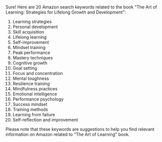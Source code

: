 Sure! Here are 20 Amazon search keywords related to the book "The Art of Learning: Strategies for Lifelong Growth and Development":

1. Learning strategies
2. Personal development
3. Skill acquisition
4. Lifelong learning
5. Self-improvement
6. Mindset training
7. Peak performance
8. Mastery techniques
9. Cognitive growth
10. Goal setting
11. Focus and concentration
12. Mental toughness
13. Resilience training
14. Mindfulness practices
15. Emotional intelligence
16. Performance psychology
17. Success mindset
18. Training methods
19. Learning from failure
20. Self-reflection and improvement

Please note that these keywords are suggestions to help you find relevant information on Amazon related to "The Art of Learning" book.
